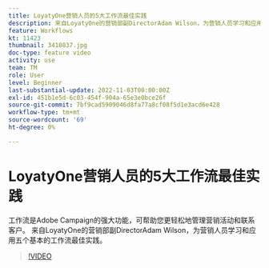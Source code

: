 ```yaml
---
title: LoyatyOne营销人员的5大工作流最佳实践
description: 来自LoyatyOne的营销部副DirectorAdam Wilson，为营销人员学习和应用五个基本的工作流最佳实践。
feature: Workflows
kt: 11423
thumbnail: 3410837.jpg
doc-type: feature video
activity: use
team: TM
role: User
level: Beginner
last-substantial-update: 2022-11-03T00:00:00Z
exl-id: 451b1e5d-6c03-454f-904a-65e3e0bce26f
source-git-commit: 7bf9cad5909046d8fa77a8cf08f5d1e3acd6e428
workflow-type: tm+mt
source-wordcount: '69'
ht-degree: 0%

---
```


# LoyatyOne营销人员的5大工作流最佳实践

工作流是Adobe Campaign的强大功能，可帮助您更轻松地管理营销活动和联系客户。 来自LoyatyOne的营销部副DirectorAdam Wilson，为营销人员学习和应用五个基本的工作流最佳实践。

>[!VIDEO](https://video.tv.adobe.com/v/3410837?quality=12)
